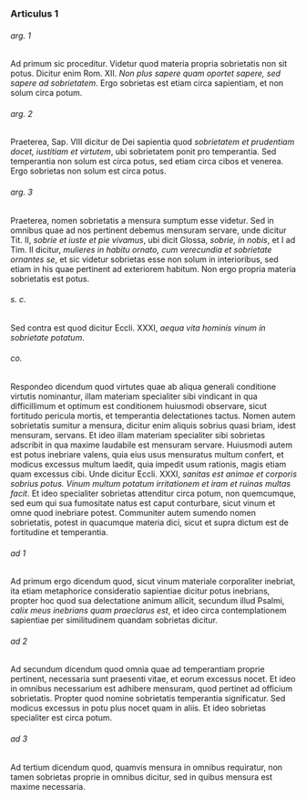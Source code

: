 ### Articulus 1

###### arg. 1
Ad primum sic proceditur. Videtur quod materia propria sobrietatis non sit potus. Dicitur enim Rom. XII. *Non plus sapere quam oportet sapere, sed sapere ad sobrietatem*. Ergo sobrietas est etiam circa sapientiam, et non solum circa potum.

###### arg. 2
Praeterea, Sap. VIII dicitur de Dei sapientia quod *sobrietatem et prudentiam docet, iustitiam et virtutem*, ubi sobrietatem ponit pro temperantia. Sed temperantia non solum est circa potus, sed etiam circa cibos et venerea. Ergo sobrietas non solum est circa potus.

###### arg. 3
Praeterea, nomen sobrietatis a mensura sumptum esse videtur. Sed in omnibus quae ad nos pertinent debemus mensuram servare, unde dicitur Tit. II, *sobrie et iuste et pie vivamus*, ubi dicit Glossa, *sobrie, in nobis*, et I ad Tim. II dicitur, *mulieres in habitu ornato, cum verecundia et sobrietate ornantes se*, et sic videtur sobrietas esse non solum in interioribus, sed etiam in his quae pertinent ad exteriorem habitum. Non ergo propria materia sobrietatis est potus.

###### s. c.
Sed contra est quod dicitur Eccli. XXXI, *aequa vita hominis vinum in sobrietate potatum*.

###### co.
Respondeo dicendum quod virtutes quae ab aliqua generali conditione virtutis nominantur, illam materiam specialiter sibi vindicant in qua difficillimum et optimum est conditionem huiusmodi observare, sicut fortitudo pericula mortis, et temperantia delectationes tactus. Nomen autem sobrietatis sumitur a mensura, dicitur enim aliquis sobrius quasi briam, idest mensuram, servans. Et ideo illam materiam specialiter sibi sobrietas adscribit in qua maxime laudabile est mensuram servare. Huiusmodi autem est potus inebriare valens, quia eius usus mensuratus multum confert, et modicus excessus multum laedit, quia impedit usum rationis, magis etiam quam excessus cibi. Unde dicitur Eccli. XXXI, *sanitas est animae et corporis sobrius potus. Vinum multum potatum irritationem et iram et ruinas multas facit*. Et ideo specialiter sobrietas attenditur circa potum, non quemcumque, sed eum qui sua fumositate natus est caput conturbare, sicut vinum et omne quod inebriare potest. Communiter autem sumendo nomen sobrietatis, potest in quacumque materia dici, sicut et supra dictum est de fortitudine et temperantia.

###### ad 1
Ad primum ergo dicendum quod, sicut vinum materiale corporaliter inebriat, ita etiam metaphorice consideratio sapientiae dicitur potus inebrians, propter hoc quod sua delectatione animum allicit, secundum illud Psalmi, *calix meus inebrians quam praeclarus est*, et ideo circa contemplationem sapientiae per similitudinem quandam sobrietas dicitur.

###### ad 2
Ad secundum dicendum quod omnia quae ad temperantiam proprie pertinent, necessaria sunt praesenti vitae, et eorum excessus nocet. Et ideo in omnibus necessarium est adhibere mensuram, quod pertinet ad officium sobrietatis. Propter quod nomine sobrietatis temperantia significatur. Sed modicus excessus in potu plus nocet quam in aliis. Et ideo sobrietas specialiter est circa potum.

###### ad 3
Ad tertium dicendum quod, quamvis mensura in omnibus requiratur, non tamen sobrietas proprie in omnibus dicitur, sed in quibus mensura est maxime necessaria.

